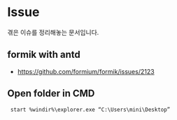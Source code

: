 # Issue

겪은 이슈를 정리해놓는 문서입니다.

## formik with antd

- https://github.com/formium/formik/issues/2123

## Open folder in CMD

` start %windir%\explorer.exe “C:\Users\mini\Desktop”`
